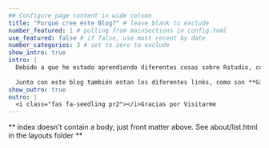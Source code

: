 ```yaml
---
## Configure page content in wide column
title: "Porqué cree este Blog?" # leave blank to exclude
number_featured: 1 # pulling from mainSections in config.toml
use_featured: false # if false, use most recent by date
number_categories: 3 # set to zero to exclude
show_intro: true
intro: |
  Debido a que he estado aprendiendo diferentes cosas sobre Rstudio, como son el manejo de paquetes como el uso de estos, las formas de reporte como en Rmarkdown, tanto como diapositivas y diferentes presentaciones que existen, se me ocurrió la idea de crear este blog, y así compartir diferentes cosas que estoy haciendo, que son básicas, sin embargo, es algo que tal vez pueda ser de ayuda a alguien que recién esta empezando con todo este mundo.
  
  Junto con este blog también estan los diferentes links, como son **Github**, **Rpubs**, **twitter** donde comparto lo que estoy trabajando y claramente también hago los cambios respectivos cuando aprendo algo nuevo, para que pueda ser visto por las personas.
show_outro: true
outro: |
  <i class="fas fa-seedling pr2"></i>Gracias por Visitarme
---
```


** index doesn't contain a body, just front matter above.
See about/list.html in the layouts folder **

